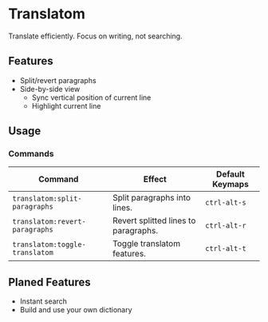 # Translatom
Translate efficiently. Focus on writing, not searching.

## Features
- Split/revert paragraphs
- Side-by-side view
  - Sync vertical position of current line
  - Highlight current line

## Usage

### Commands

| Command | Effect | Default Keymaps |
| ------- | ------ | --------------- |
| `translatom:split-paragraphs`  | Split paragraphs into lines.         | `ctrl-alt-s` |
| `translatom:revert-paragraphs` | Revert splitted lines to paragraphs. | `ctrl-alt-r` |
| `translatom:toggle-translatom` | Toggle translatom features.          | `ctrl-alt-t` |

## Planed Features
- Instant search
- Build and use your own dictionary
